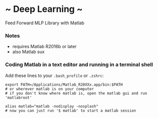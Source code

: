 # ~ Deep Learning ~
Feed Forward MLP Library with Matlab

### Notes
* requires Matlab R2016b or later
* also Matlab sux

### Coding Matlab in a text editor and running in a terminal shell

Add these lines to your `.bash_profile` or `.zshrc`:
```
export PATH=/Applications/Matlab_R20XXx.app/bin:$PATH
# or wherever matlab is on your computer
# if you don't know where matlab is, open the matlab gui and run 'matlabroot'

alias matlab="matlab -nodisplay -nosplash"
# now you can just run '$ matlab' to start a matlab session
```